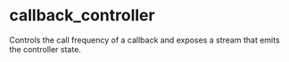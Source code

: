 # callback_controller
Controls the call frequency of a callback and exposes a stream  that emits the controller state.
